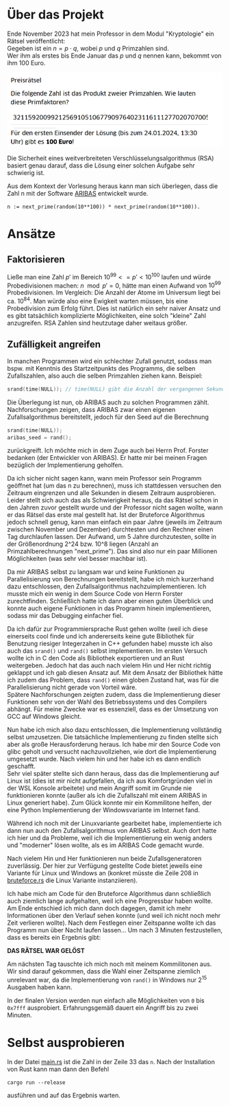 # Über das Projekt
Ende November 2023 hat mein Professor in dem Modul "Kryptologie" ein Rätsel veröffentlicht:  
Gegeben ist ein $n = p \cdot q$, wobei $p$ und $q$ Primzahlen sind.   
Wer ihm als erstes bis Ende Januar das $p$ und $q$ nennen kann, bekommt von ihm 100 Euro.

![img.png](img.png)

Die Sicherheit eines weitverbreiteten Verschlüsselungsalgorithmus (RSA) basiert genau darauf, dass die Lösung einer solchen Aufgabe sehr schwierig ist.

Aus dem Kontext der Vorlesung heraus kann man sich überlegen, dass die Zahl n mit der Software [ARIBAS](https://www.mathematik.uni-muenchen.de/~forster/sw/aribas.html) entwickelt wurde.
```
n := next_prime(random(10**100)) * next_prime(random(10**100)).
```


# Ansätze
## Faktorisieren
Ließe man eine Zahl $p'$ im Bereich $10^99 <= p' < 10^100$ laufen und würde Probedivisionen machen: $n \mod p' = 0$, hätte man einen Aufwand von $10^99$ Probedivisionen. Im Vergleich: Die Anzahl der Atome im Universum liegt bei ca. $10^84$.
Man würde also eine Ewigkeit warten müssen, bis eine Probedivision zum Erfolg führt.
Dies ist natürlich ein sehr naiver Ansatz und es gibt tatsächlich komplizierte Möglichkeiten, eine solch "kleine" Zahl anzugreifen. RSA Zahlen sind heutzutage daher weitaus größer.

## Zufälligkeit angreifen
In manchen Programmen wird ein schlechter Zufall genutzt, sodass man bspw. mit Kenntnis des Startzeitpunkts des Programms, die selben Zufallszahlen, also auch die selben Primzahlen ziehen kann.
Beispiel:
```c
srand(time(NULL)); // time(NULL) gibt die Anzahl der vergangenen Sekunden seit dem Jahr 1970 zurück.
```

Die Überlegung ist nun, ob ARIBAS auch zu solchen Programmen zählt.
Nachforschungen zeigen, dass ARIBAS zwar einen eigenen Zufallsalgorithmus bereitstellt, jedoch für den Seed auf die Berechnung
```c
srand(time(NULL));
aribas_seed = rand();
```
zurückgreift.
Ich möchte mich in dem Zuge auch bei Herrn Prof. Forster bedanken (der Entwickler von ARIBAS). Er hatte mir bei meinen Fragen bezüglich der Implementierung geholfen.

Da ich sicher nicht sagen kann, wann mein Professor sein Programm geöffnet hat (um das n zu berechnen), muss ich stattdessen versuchen den Zeitraum eingrenzen und alle Sekunden in diesem Zeitraum ausprobieren. Leider stellt sich auch das als Schwierigkeit heraus, da das Rätsel schon in den Jahren zuvor gestellt wurde und der Professor nicht sagen wollte, wann er das Rätsel das erste mal gestellt hat.
Ist der Bruteforce Algorithmus jedoch schnell genug, kann man einfach ein paar Jahre (jeweils im Zeitraum zwischen November und Dezember) durchtesten und den Rechner einen Tag durchlaufen lassen. Der Aufwand, um 5 Jahre durchzutesten, sollte in der Größenordnung 2^24 bzw. 10^8 liegen (Anzahl an Primzahlberechnungen "next_prime"). Das sind also nur ein paar Millionen Möglichkeiten (was sehr viel besser machbar ist).

Da mir ARIBAS selbst zu langsam war und keine Funktionen zu Parallelisierung von Berechnungen bereitstellt, habe ich mich kurzerhand dazu entschlossen, den Zufallsalgorithmus nachzuimplementieren.
Ich musste mich ein wenig in dem Source Code von Herrn Forster zurechtfinden. Schließlich hatte ich dann aber einen guten Überblick und konnte auch eigene Funktionen in das Programm hinein implementieren, sodass mir das Debugging einfacher fiel. 

Da ich dafür zur Programmiersprache Rust gehen wollte (weil ich diese einerseits cool finde und ich andererseits keine gute Bibliothek für Benutzung riesiger Integerzahen in C++ gefunden habe) musste ich also auch das `srand()` und `rand()` selbst implementieren.
Im ersten Versuch wollte ich in C den Code als Bibliothek exportieren und an Rust weitergeben. Jedoch hat das auch nach vielem Hin und Her nicht richtig geklappt und ich gab diesen Ansatz auf.
Mit dem Ansatz der Bibliothek hätte ich zudem das Problem, dass `rand()` einen globen Zustand hat, was für die Parallelisierung nicht gerade von Vorteil wäre.  
Spätere Nachforschungen zeigten zudem, dass die Implementierung dieser Funktionen sehr von der Wahl des Betriebssystems und des Compilers abhängt. Für meine Zwecke war es essenziell, dass es der Umsetzung von GCC auf Windows gleicht.

Nun habe ich mich also dazu entschlossen, die Implementierung vollständig selbst umzusetzen. Die tatsächliche Implementierung zu finden stellte sich aber als große Herausforderung heraus. Ich habe mir den Source Code von glibc geholt und versucht nachzuvollziehen, wie dort die Implementierung umgesetzt wurde.
Nach vielem hin und her habe ich es dann endlich geschafft.  
Sehr viel später stellte sich dann heraus, dass das die Implementierung auf Linux ist (dies ist mir nicht aufgefallen, da ich aus Komfortgründen viel in der WSL Konsole arbeitete) und mein Angriff somit im Grunde nie funktionieren konnte (außer als ich die Zufallszahl mit einem ARIBAS in Linux generiert habe).
Zum Glück konnte mir ein Kommilitone helfen, der eine Python Implementierung der Windowsvariante im Internet fand.

Während ich noch mit der Linuxvariante gearbeitet habe, implementierte ich dann nun auch den Zufallsalgorithmus von ARIBAS selbst. Auch dort hatte ich hier und da Probleme, weil ich die Implementierung ein wenig anders und "moderner" lösen wollte, als es im ARIBAS Code gemacht wurde.

Nach vielem Hin und Her funktionieren nun beide Zufallsgeneratoren zuverlässig. Der hier zur Verfügung gestellte Code bietet jeweils eine Variante für Linux und Windows an (konkret müsste die Zeile 208 in [bruteforce.rs](src/bruteforce.rs) die Linux Variante instanziieren).

Ich habe mich am Code für den Bruteforce Algorithmus dann schließlich auch ziemlich lange aufgehalten, weil ich eine Progressbar haben wollte. Am Ende entschied ich mich dann doch dagegen, damit ich mehr Informationen über den Verlauf sehen konnte (und weil ich nicht noch mehr Zeit verlieren wollte).
Nach dem Festlegen einer Zeitspanne wollte ich das Programm nun über Nacht laufen lassen... Um nach 3 Minuten festzustellen, dass es bereits ein Ergebnis gibt:

**DAS RÄTSEL WAR GELÖST**

Am nächsten Tag tauschte ich mich noch mit meinem Kommilitonen aus. Wir sind darauf gekommen, dass die Wahl einer Zeitspanne ziemlich unrelevant war, da die Implementierung von `rand()` in Windows nur $2^15$ Ausgaben haben kann.

In der finalen Version werden nun einfach alle Möglichkeiten von `0` bis `0x7fff` ausprobiert. Erfahrungsgemäß dauert ein Angriff bis zu zwei Minuten.

# Selbst ausprobieren
In der Datei [main.rs](src/main.rs) ist die Zahl in der Zeile 33 das `n`.
Nach der Installation von Rust kann man dann den Befehl
```shell
cargo run --release
```
ausführen und auf das Ergebnis warten.